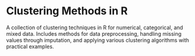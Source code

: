# Clustering Methods in R
A collection of clustering techniques in R for numerical, categorical, and mixed data. Includes methods for data preprocessing, handling missing values through imputation, and applying various clustering algorithms with practical examples.

